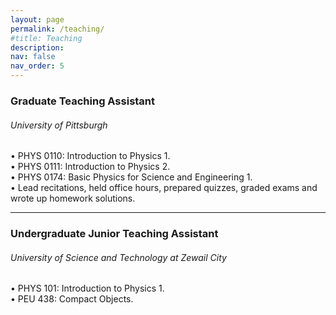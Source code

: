 ```yaml
---
layout: page
permalink: /teaching/
#title: Teaching
description:
nav: false
nav_order: 5
---
```

### Graduate Teaching Assistant
###### University of Pittsburgh
• PHYS 0110: Introduction to Physics 1.  <br />
• PHYS 0111: Introduction to Physics 2.  <br />
• PHYS 0174: Basic Physics for Science and Engineering 1.  <br />
• Lead recitations, held office hours, prepared quizzes, graded exams and wrote up homework solutions.

---
### Undergraduate Junior Teaching Assistant
###### University of Science and Technology at Zewail City
• PHYS 101: Introduction to Physics 1. <br />
• PEU 438: Compact Objects.